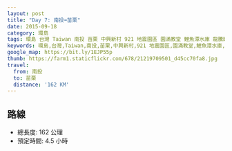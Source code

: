```yaml
---
layout: post
title: "Day 7: 南投➟苗栗"
date: 2015-09-18
category: 環島
tags: 環島 台灣 Taiwan 南投 苗栗 中興新村 921 地震園區 園滿教堂 鯉魚潭水庫 龍騰斷橋 勝興車站 南庄老街
keywords: 環島,台灣,Taiwan,南投,苗栗,中興新村,921 地震園區,園滿教堂,鯉魚潭水庫,龍騰斷橋,勝興車站,南庄老街
google_map: https://bit.ly/1EJP55p
thumb: https://farm1.staticflickr.com/678/21219709501_d45cc70fa8.jpg
travel:
  from: 南投
  to: 苗栗
  distance: '162 KM'
---
```


## 路線

- 總長度: 162 公理
- 預定時間: 4.5 小時
